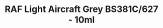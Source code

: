 ---
layout: product
title: "RAF Light Aircraft Grey BS381C/627 - 10ml"
price: "330" 
desc: "Acrylic Laquer 10mL"
img_path: "/assets/img/RC298.webp"
brand: "AK "
available: false
special_offer: false
new: false
soon: false
cat: "020000"
subcat: "020200"
subsubcat: "020201"
sifra: "RC298"
popular: false
spec: false
---